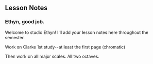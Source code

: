 ## Lesson Notes

### Ethyn, good job. 

Welcome to studio Ethyn! I'll add your lesson notes here throughout the semester.

Work on Clarke 1st study--at least the first page (chromatic)

Then work on all major scales. All two octaves. 



